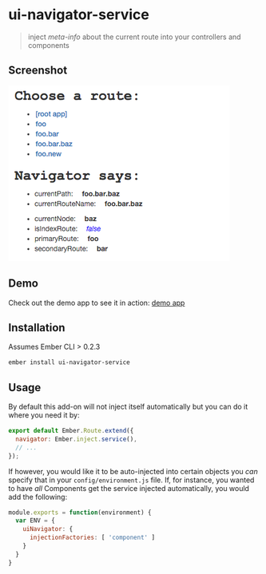 # ui-navigator-service
> inject _meta-info_ about the current route into your controllers and components

## Screenshot

![ ](ui-navigator.gif)


## Demo

Check out the demo app to see it in action: [demo app](https://ui-navigator-service.firebaseapp.com)

## Installation

Assumes Ember CLI > 0.2.3

```bash
ember install ui-navigator-service
```

## Usage

By default this add-on will not inject itself automatically but you can do it where you need it by:

```javascript
export default Ember.Route.extend({
  navigator: Ember.inject.service(),
  // ...
});
```

If however, you would like it to be auto-injected into certain objects you _can_ specify that in your `config/environment.js` file. If, for instance, you wanted to have _all_ Components get the service injected automatically, you would add the following:

```javascript
module.exports = function(environment) {
  var ENV = {
    uiNavigator: {
      injectionFactories: [ 'component' ]
    }
  }
}
```
